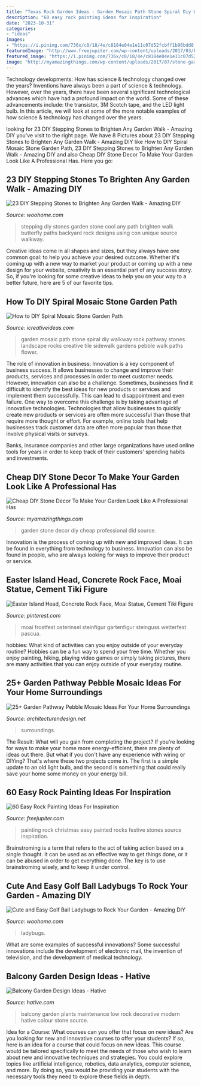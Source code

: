 ```yaml
---
title: "Texas Rock Garden Ideas : Garden Mosaic Path Stone Spiral Diy Walkway Rock Pathway Stones Landscape Rocks Creative Tile Sidewalk Gardens Pebble Walk Paths Flower"
description: "60 easy rock painting ideas for inspiration"
date: "2023-10-31"
categories:
- "ideas"
images:
- "https://i.pinimg.com/736x/c8/18/4e/c8184e04e1e11c07d52fcbff1b96bdd8.jpg"
featuredImage: "http://www.freejupiter.com/wp-content/uploads/2017/03/Easy-Rock-Painting-Ideas-4-1.jpg"
featured_image: "https://i.pinimg.com/736x/c8/18/4e/c8184e04e1e11c07d52fcbff1b96bdd8.jpg"
image: "http://myamazingthings.com/wp-content/uploads/2017/07/stone-garden-decor-1.jpg"
---
```



Technology developments: How has science & technology changed over the years?
Inventions have always been a part of science & technology. However, over the years, there have been several significant technological advances which have had a profound impact on the world. Some of these advancements include: the transistor, 3M Scotch tape, and the LED light bulb. In this article, we will look at some of the more notable examples of how science & technology has changed over the years.

	

		
looking for 23 DIY Stepping Stones to Brighten Any Garden Walk - Amazing DIY you've visit to the right page. We have 8 Pictures about 23 DIY Stepping Stones to Brighten Any Garden Walk - Amazing DIY like How to DIY Spiral Mosaic Stone Garden Path, 23 DIY Stepping Stones to Brighten Any Garden Walk - Amazing DIY and also Cheap DIY Stone Decor To Make Your Garden Look Like A Professional Has. Here you go:
		
    
## 23 DIY Stepping Stones To Brighten Any Garden Walk - Amazing DIY

<img loading=lazy src="http://www.woohome.com/wp-content/uploads/2014/04/Cool-DIY-Stepping-Stone-21.jpg" onerror="this.onerror=null;this.src='https://tse3.mm.bing.net/th?id=OIP.vDSeLXK9TncXTUj-unS6UwHaLG&amp;pid=15.1';" alt="23 DIY Stepping Stones to Brighten Any Garden Walk - Amazing DIY">

_Source: woohome.com_

>stepping diy stones garden stone cool any path brighten walk butterfly paths backyard rock designs using con unique source walkway. 

	

Creative ideas come in all shapes and sizes, but they always have one common goal: to help you achieve your desired outcome. Whether it's coming up with a new way to market your product or coming up with a new design for your website, creativity is an essential part of any success story. So, if you're looking for some creative ideas to help you on your way to a better future, here are 5 of our favorite tips.

    
## How To DIY Spiral Mosaic Stone Garden Path

<img loading=lazy src="http://www.icreativeideas.com/wp-content/uploads/2014/07/How-to-DIY-Spiral-Mosaic-Stone-Garden-Path-5.jpg" onerror="this.onerror=null;this.src='https://tse2.mm.bing.net/th?id=OIP.23NJtN4tnqlXsGrZAth7_wHaLK&amp;pid=15.1';" alt="How to DIY Spiral Mosaic Stone Garden Path">

_Source: icreativeideas.com_

>garden mosaic path stone spiral diy walkway rock pathway stones landscape rocks creative tile sidewalk gardens pebble walk paths flower. 

	

The role of innovation in business:
Innovation is a key component of business success. It allows businesses to change and improve their products, services and processes in order to meet customer needs. However, innovation can also be a challenge. Sometimes, businesses find it difficult to identify the best ideas for new products or services and implement them successfully. This can lead to disappointment and even failure.
One way to overcome this challenge is by taking advantage of innovative technologies. Technologies that allow businesses to quickly create new products or services are often more successful than those that require more thought or effort. For example, online tools that help businesses track customer data are often more popular than those that involve physical visits or surveys.

Banks, insurance companies and other large organizations have used online tools for years in order to keep track of their customers’ spending habits and investments.

    
## Cheap DIY Stone Decor To Make Your Garden Look Like A Professional Has

<img loading=lazy src="http://myamazingthings.com/wp-content/uploads/2017/07/stone-garden-decor-1.jpg" onerror="this.onerror=null;this.src='https://tse2.mm.bing.net/th?id=OIP.CqluY7ghhFwtQFzsbFBIngHaJ3&amp;pid=15.1';" alt="Cheap DIY Stone Decor To Make Your Garden Look Like A Professional Has">

_Source: myamazingthings.com_

>garden stone decor diy cheap professional did source. 

	

Innovation is the process of coming up with new and improved ideas. It can be found in everything from technology to business. Innovation can also be found in people, who are always looking for ways to improve their product or service.

    
## Easter Island Head, Concrete Rock Face, Moai Statue, Cement Tiki Figure

<img loading=lazy src="https://i.pinimg.com/736x/c8/18/4e/c8184e04e1e11c07d52fcbff1b96bdd8.jpg" onerror="this.onerror=null;this.src='https://tse2.mm.bing.net/th?id=OIP.qsUDtrshagQRPhKyRlrlcAHaLH&amp;pid=15.1';" alt="Easter Island Head, Concrete Rock Face, Moai Statue, Cement Tiki Figure">

_Source: pinterest.com_

>moai frostfest osterinsel steinfigur gartenfigur steinguss wetterfest pascua. 

	

hobbies: What kind of activities can you enjoy outside of your everyday routine?
Hobbies can be a fun way to spend your free time. Whether you enjoy painting, hiking, playing video games or simply taking pictures, there are many activities that you can enjoy outside of your everyday routine.

    
## 25+ Garden Pathway Pebble Mosaic Ideas For Your Home Surroundings

<img loading=lazy src="https://cdn.architecturendesign.net/wp-content/uploads/2016/04/AD-Garden-Pathway-Pebble-Mosaic-Ideas-For-Your-Home-05.jpg" onerror="this.onerror=null;this.src='https://tse2.mm.bing.net/th?id=OIP.LTqLechTQqY2PDwOMMXpMAHaLF&amp;pid=15.1';" alt="25+ Garden Pathway Pebble Mosaic Ideas For Your Home Surroundings">

_Source: architecturendesign.net_

>surroundings. 

	

The Result: What will you gain from completing the project?
If you're looking for ways to make your home more energy-efficient, there are plenty of ideas out there. But what if you don't have any experience with wiring or DIYing? That's where these two projects come in. The first is a simple update to an old light bulb, and the second is something that could really save your home some money on your energy bill.

    
## 60 Easy Rock Painting Ideas For Inspiration

<img loading=lazy src="http://www.freejupiter.com/wp-content/uploads/2017/03/Easy-Rock-Painting-Ideas-4-1.jpg" onerror="this.onerror=null;this.src='https://tse1.mm.bing.net/th?id=OIP.V85aPSyfYXkfqtX3OSHXGwHaLH&amp;pid=15.1';" alt="60 Easy Rock Painting Ideas For Inspiration">

_Source: freejupiter.com_

>painting rock christmas easy painted rocks festive stones source inspiration. 

	

Brainstroming is a term that refers to the act of taking action based on a single thought. It can be used as an effective way to get things done, or it can be abused in order to get everything done. The key is to use brainstroming wisely, and to keep it under control.

    
## Cute And Easy Golf Ball Ladybugs To Rock Your Garden - Amazing DIY

<img loading=lazy src="https://www.woohome.com/wp-content/uploads/2016/01/Lady-Bugs-05.jpg" onerror="this.onerror=null;this.src='https://tse1.mm.bing.net/th?id=OIP.FahyY45LE2-JQ7eBXNmJUQHaJ4&amp;pid=15.1';" alt="Cute and Easy Golf Ball Ladybugs to Rock Your Garden - Amazing DIY">

_Source: woohome.com_

>ladybugs. 

	

What are some examples of successful innovations?
Some successful innovations include the development of electronic mail, the invention of television, and the development of medical technology.

    
## Balcony Garden Design Ideas - Hative

<img loading=lazy src="https://hative.com/wp-content/uploads/2015/01/balcony-garden-ideas/2-balcony-garden-ideas.jpg" onerror="this.onerror=null;this.src='https://tse4.mm.bing.net/th?id=OIP._MzKL5vBER9A1-nz7baQiAHaLC&amp;pid=15.1';" alt="Balcony Garden Design Ideas - Hative">

_Source: hative.com_

>balcony garden plants maintenance low rock decorative modern hative colour stone source. 

	

Idea for a Course: What courses can you offer that focus on new ideas?
Are you looking for new and innovative courses to offer your students? If so, here is an idea for a course that could focus on new ideas. This course would be tailored specifically to meet the needs of those who wish to learn about new and innovative techniques and strategies. You could explore topics like artificial intelligence, robotics, data analytics, computer science, and more. By doing so, you would be providing your students with the necessary tools they need to explore these fields in depth.

